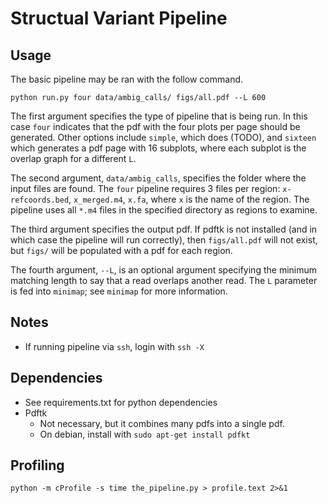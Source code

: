 # Structual Variant Pipeline

## Usage

The basic pipeline may be ran with the follow command. 

```
python run.py four data/ambig_calls/ figs/all.pdf --L 600
```

The first argument specifies the type of pipeline that is being run. 
In this case `four` indicates that the pdf with the four plots per page should be generated.
Other options include `simple`, which does (TODO), and `sixteen` which generates a pdf page with 16 subplots, where each subplot is the overlap graph for a different `L`.

The second argument, `data/ambig_calls`, specifies the folder where the input files are found.
The `four` pipeline requires 3 files per region: `x-refcoords.bed`, `x_merged.m4`, `x.fa`, where `x` is the name of the region.
The pipeline uses all `*.m4` files in the specified directory as regions to examine.

The third argument specifies the output pdf. 
If pdftk is not installed (and in which case the pipeline will run correctly), then `figs/all.pdf` will not exist, but `figs/` will be populated with a pdf for each region.

The fourth argument, `--L`, is an optional argument specifying the minimum matching length to say that a read overlaps another read. The `L` parameter is fed into `minimap`; see `minimap` for more information.

## Notes
- If running pipeline via `ssh`, login with `ssh -X`

## Dependencies
- See requirements.txt for python dependencies
- Pdftk
    - Not necessary, but it combines many pdfs into a single pdf.
    - On debian, install with `sudo apt-get install pdfkt`

## Profiling
```
python -m cProfile -s time the_pipeline.py > profile.text 2>&1
```

